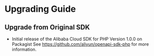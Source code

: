 Upgrading Guide
===============



Upgrade from Original SDK
-----------------------

* Initial release of the Alibaba Cloud SDK for PHP Version 1.0.0 on Packagist See <https://github.com/aliyun/openapi-sdk-php> for more information.

